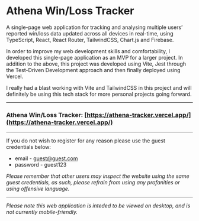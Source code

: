 # Athena Win/Loss Tracker
A single-page web application for tracking and analysing multiple users’ reported win/loss data
updated across all devices in real-time, using TypeScript, React, React Router, TailwindCSS, Chart.js and Firebase.

In order to improve my web development skills and comfortability, I developed this single-page application as an MVP for a larger project.
In addition to the above, this project was developed using Vite, Jest through the Test-Driven Development approach and then finally deployed using Vercel.

I really had a blast working with Vite and TailwindCSS in this project and will definitely be using this tech stack for more personal projects going forward.

---
### Athena Win/Loss Tracker: [https://athena-tracker.vercel.app/](https://athena-tracker.vercel.app/)
---
If you do not wish to register for any reason please use the guest credentials below:
- email - guest@guest.com
- password - guest123

*Please remember that other users may inspect the website using the same guest credentials, as such, please refrain from using any profanities or using offensive language.*

---
*Please note this web application is inteded to be viewed on desktop, and is not currently mobile-friendly.*
